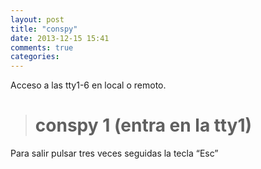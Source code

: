 ```yaml
---
layout: post
title: "conspy"
date: 2013-12-15 15:41
comments: true
categories: 
---
```

Acceso a las tty1-6 en local o remoto.

># conspy 1 (entra en la tty1)

Para salir pulsar tres veces seguidas la tecla “Esc”


